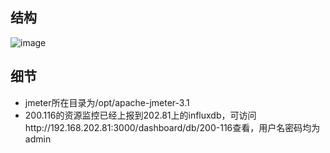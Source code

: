 ## 结构
![image](https://raw.githubusercontent.com/p2ptest/document/master/images/1.jpg)

## 细节
- jmeter所在目录为/opt/apache-jmeter-3.1
- 200.116的资源监控已经上报到202.81上的influxdb，可访问http://192.168.202.81:3000/dashboard/db/200-116查看，用户名密码均为admin
